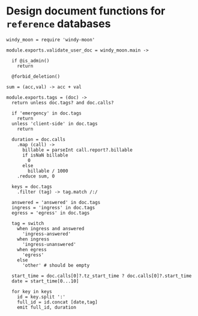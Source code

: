 Design document functions for `reference` databases
===============================================

    windy_moon = require 'windy-moon'

    module.exports.validate_user_doc = windy_moon.main ->

      if @is_admin()
        return

      @forbid_deletion()

    sum = (acc,val) -> acc + val

    module.exports.tags = (doc) ->
      return unless doc.tags? and doc.calls?

      if 'emergency' in doc.tags
        return
      unless 'client-side' in doc.tags
        return

      duration = doc.calls
        .map (call) ->
          billable = parseInt call.report?.billable
          if isNaN billable
            0
          else
            billable / 1000
        .reduce sum, 0

      keys = doc.tags
        .filter (tag) -> tag.match /:/

      answered = 'answered' in doc.tags
      ingress = 'ingress' in doc.tags
      egress = 'egress' in doc.tags

      tag = switch
        when ingress and answered
          'ingress-answered'
        when ingress
          'ingress-unanswered'
        when egress
          'egress'
        else
          'other' # should be empty

      start_time = doc.calls[0]?.tz_start_time ? doc.calls[0]?.start_time
      date = start_time[0...10]

      for key in keys
        id = key.split ':'
        full_id = id.concat [date,tag]
        emit full_id, duration
